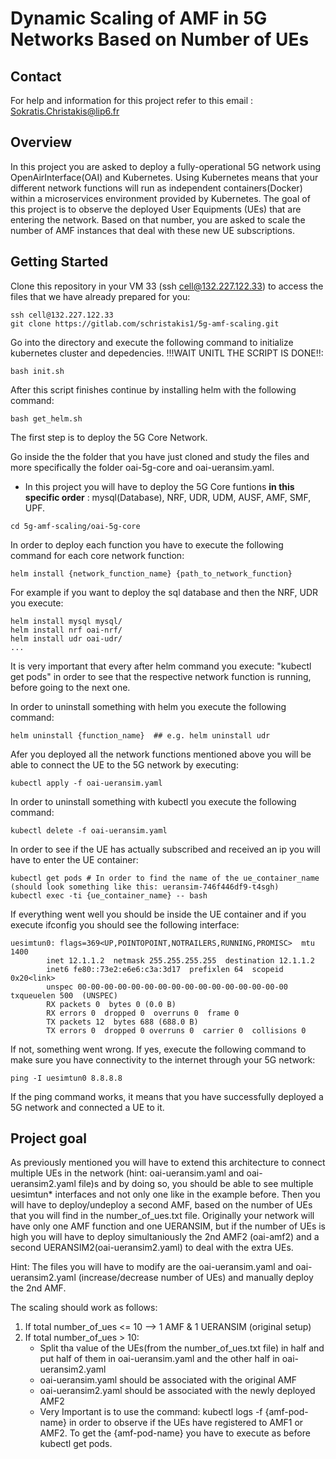 # Dynamic Scaling of AMF in 5G Networks Based on Number of UEs

## Contact

For help and information for this project refer to this email : Sokratis.Christakis@lip6.fr 

## Overview

In this project you are asked to deploy a fully-operational 5G network using OpenAirInterface(OAI) and Kubernetes. Using Kubernetes means that your different network functions will run as independent containers(Docker) within a microservices environment provided by Kubernetes. The goal of this project is to observe the deployed User Equipments (UEs) that are entering the network. Based on that number, you are asked to scale the number of AMF instances that deal with these new UE subscriptions.

## Getting Started

Clone this repository in your VM 33 (ssh cell@132.227.122.33) to access the files that we have already prepared for you:
```
ssh cell@132.227.122.33
git clone https://gitlab.com/schristakis1/5g-amf-scaling.git
```
Go into the directory and execute the following command to initialize kubernetes cluster and depedencies. !!!WAIT UNITL THE SCRIPT IS DONE!!:
```
bash init.sh
```
After this script finishes continue by installing helm with the following command:
```
bash get_helm.sh
```


The first step is to deploy the 5G Core Network.


Go inside the the folder that you have just cloned and study the files and more specifically the folder oai-5g-core and oai-ueransim.yaml.

- In this project you will have to deploy the 5G Core funtions **in this specific order** : mysql(Database), NRF, UDR, UDM, AUSF, AMF, SMF, UPF.


```
cd 5g-amf-scaling/oai-5g-core
```
In order to deploy each function you have to execute the following command for each core network function:

```
helm install {network_function_name} {path_to_network_function}
```
For example if you want to deploy the sql database  and then the NRF, UDR you execute:

```
helm install mysql mysql/
helm install nrf oai-nrf/
helm install udr oai-udr/
...
```
It is very important that every after helm command you execute: "kubectl get pods" in order to see that the respective network function is running, before going to the next one.

In order to uninstall something with helm you execute the following command:
```
helm uninstall {function_name}  ## e.g. helm uninstall udr
```


Afer you deployed all the network functions mentioned above you will be able to connect the UE to the 5G network by executing:

```
kubectl apply -f oai-ueransim.yaml
```

In order to uninstall something with kubectl you execute the following command:
```
kubectl delete -f oai-ueransim.yaml 
```


In order to see if the UE has actually subscribed and received an ip you will have to enter the UE container:

```
kubectl get pods # In order to find the name of the ue_container_name (should look something like this: ueransim-746f446df9-t4sgh)
kubectl exec -ti {ue_container_name} -- bash
```

If everything went well you should be inside the UE container and if you execute ifconfig you should see the following interface:
```
uesimtun0: flags=369<UP,POINTOPOINT,NOTRAILERS,RUNNING,PROMISC>  mtu 1400
        inet 12.1.1.2  netmask 255.255.255.255  destination 12.1.1.2
        inet6 fe80::73e2:e6e6:c3a:3d17  prefixlen 64  scopeid 0x20<link>
        unspec 00-00-00-00-00-00-00-00-00-00-00-00-00-00-00-00  txqueuelen 500  (UNSPEC)
        RX packets 0  bytes 0 (0.0 B)
        RX errors 0  dropped 0  overruns 0  frame 0
        TX packets 12  bytes 688 (688.0 B)
        TX errors 0  dropped 0 overruns 0  carrier 0  collisions 0
```

If not, something went wrong. If yes, execute the following command to make sure you have connectivity to the internet through your 5G network:
```
ping -I uesimtun0 8.8.8.8
```


If the ping command works, it means that you have successfully deployed a 5G network and connected a UE to it.


## Project goal 

As previously mentioned you will have to extend this architecture to connect multiple UEs in the network (hint: oai-ueransim.yaml and oai-ueransim2.yaml file)s and by doing so, you should be able to see multiple uesimtun* interfaces and not only one like in the example before. Then you will have to deploy/undeploy a second AMF, based on the number of UEs that you will find in the number_of_ues.txt file. Originally  your network will have only one AMF function and one UERANSIM, but if the number of UEs is high you will have to deploy simultaniously the 2nd AMF2 (oai-amf2) and a second UERANSIM2(oai-ueransim2.yaml) to deal with the extra UEs.

Hint: The files you will have to modify are the oai-ueransim.yaml and oai-ueransim2.yaml (increase/decrease number of UEs) and manually deploy the 2nd AMF.


The scaling should work as follows:

1) If total  number_of_ues <= 10  --> 1 AMF & 1 UERANSIM (original setup)
2) If total number_of_ues > 10:
   - Split tha value of the UEs(from the number_of_ues.txt file) in half and put half of them in oai-ueransim.yaml and the other half in oai-ueransim2.yaml
   - oai-ueransim.yaml should be associated with the original AMF
   - oai-ueransim2.yaml should be associated with the newly deployed AMF2
   - Very Important is to use the command: kubectl logs -f {amf-pod-name} in order to observe if the UEs have registered to AMF1 or AMF2. To get the {amf-pod-name} you have to execute as before kubectl get pods.
